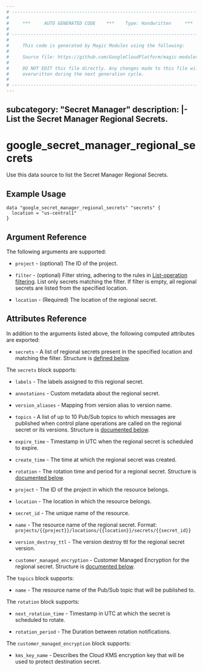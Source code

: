 ```yaml
---
# ----------------------------------------------------------------------------
#
#     ***     AUTO GENERATED CODE    ***    Type: Handwritten     ***
#
# ----------------------------------------------------------------------------
#
#     This code is generated by Magic Modules using the following:
#
#     Source file: https://github.com/GoogleCloudPlatform/magic-modules/tree/main/mmv1/third_party/terraform/website/docs/d/secret_manager_regional_secrets.html.markdown
#
#     DO NOT EDIT this file directly. Any changes made to this file will be
#     overwritten during the next generation cycle.
#
# ----------------------------------------------------------------------------
---
```

subcategory: "Secret Manager"
description: |-
  List the Secret Manager Regional Secrets.
---

# google_secret_manager_regional_secrets

Use this data source to list the Secret Manager Regional Secrets.

## Example Usage 

```hcl
data "google_secret_manager_regional_secrets" "secrets" {
  location = "us-central1"
}
```

## Argument Reference

The following arguments are supported:

* `project` - (optional) The ID of the project.

* `filter` - (optional) Filter string, adhering to the rules in [List-operation filtering](https://cloud.google.com/secret-manager/docs/filtering). List only secrets matching the filter. If filter is empty, all regional secrets are listed from the specified location.

* `location` - (Required) The location of the regional secret.

## Attributes Reference

In addition to the arguments listed above, the following computed attributes are exported:

* `secrets` - A list of regional secrets present in the specified location and matching the filter. Structure is [defined below](#nested_secrets).

<a name="nested_secrets"></a>The `secrets` block supports:

* `labels` - The labels assigned to this regional secret.

* `annotations` - Custom metadata about the regional secret.

* `version_aliases` - Mapping from version alias to version name.

* `topics` -
  A list of up to 10 Pub/Sub topics to which messages are published when control plane operations are called on the regional secret or its versions.
  Structure is [documented below](#nested_topics).

* `expire_time` - Timestamp in UTC when the regional secret is scheduled to expire.

* `create_time` - The time at which the regional secret was created.

* `rotation` -
  The rotation time and period for a regional secret.
  Structure is [documented below](#nested_rotation).

* `project` - The ID of the project in which the resource belongs.

* `location` - The location in which the resource belongs.

* `secret_id` - The unique name of the resource.

* `name` - The resource name of the regional secret. Format: `projects/{{project}}/locations/{{location}}/secrets/{{secret_id}}`

* `version_destroy_ttl` - The version destroy ttl for the regional secret version.

* `customer_managed_encryption` -
  Customer Managed Encryption for the regional secret.
  Structure is [documented below](#nested_customer_managed_encryption_user_managed).

<a name="nested_topics"></a>The `topics` block supports:

* `name` - The resource name of the Pub/Sub topic that will be published to.

<a name="nested_rotation"></a>The `rotation` block supports:

* `next_rotation_time` - Timestamp in UTC at which the secret is scheduled to rotate.

* `rotation_period` - The Duration between rotation notifications.

<a name="nested_customer_managed_encryption_user_managed"></a>The `customer_managed_encryption` block supports:

* `kms_key_name` -
  Describes the Cloud KMS encryption key that will be used to protect destination secret.
